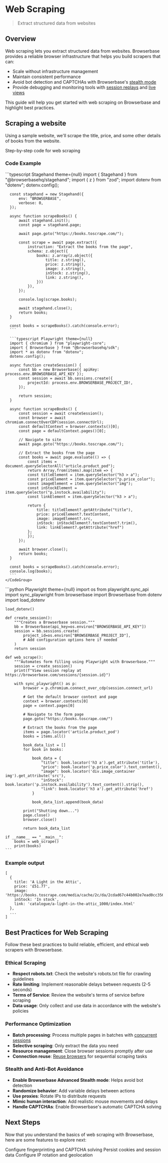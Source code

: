# Web Scraping

> Extract structured data from websites

## Overview

Web scraping lets you extract structured data from websites. Browserbase provides a reliable browser infrastructure that helps you build scrapers that can:

* Scale without infrastructure management
* Maintain consistent performance
* Avoid bot detection and CAPTCHAs with Browserbase's [stealth mode](/features/stealth-mode)
* Provide debugging and monitoring tools with [session replays](/features/session-replay) and [live views](/features/session-live-view)

This guide will help you get started with web scraping on Browserbase and highlight best practices.

## Scraping a website

Using a sample website, we'll scrape the title, price, and some other details of books from the website.

<Card title="Follow Along: Web Scraping Example" icon="pen-to-square" iconType="sharp-solid" href="https://github.com/browserbase/example-web-scraping.git">Step-by-step code for web scraping</Card>

### Code Example

<Tabs>
  <Tab title="Node.js">
    <CodeGroup>
      ```typescript Stagehand theme={null}
      import { Stagehand } from "@browserbasehq/stagehand";
      import { z } from "zod";
      import dotenv from "dotenv";
      dotenv.config();

      const stagehand = new Stagehand({
          env: "BROWSERBASE",
          verbose: 0,
      });

      async function scrapeBooks() {
          await stagehand.init();
          const page = stagehand.page;

          await page.goto("https://books.toscrape.com/");

          const scrape = await page.extract({
              instruction: "Extract the books from the page",
              schema: z.object({
                  books: z.array(z.object({
                      title: z.string(),
                      price: z.string(),
                      image: z.string(),
                      inStock: z.string(),
                      link: z.string(),
                  }))
              }),
          });

          console.log(scrape.books);

          await stagehand.close();
          return books;
      }

      const books = scrapeBooks().catch(console.error);
      ```

      ```typescript Playwright theme={null}
      import { chromium } from "playwright-core";
      import { Browserbase } from "@browserbasehq/sdk";
      import * as dotenv from "dotenv";
      dotenv.config();

      async function createSession() {
          const bb = new Browserbase({ apiKey: process.env.BROWSERBASE_API_KEY });
          const session = await bb.sessions.create({
              projectId: process.env.BROWSERBASE_PROJECT_ID!,
          });

          return session;
      }

      async function scrapeBooks() {  
          const session = await createSession();
          const browser = await chromium.connectOverCDP(session.connectUrl);
          const defaultContext = browser.contexts()[0];
          const page = defaultContext.pages()[0];
          
          // Navigate to site
          await page.goto("https://books.toscrape.com/");

          // Extract the books from the page
          const books = await page.evaluate(() => {
              const items = document.querySelectorAll("article.product_pod");
              return Array.from(items).map(item => {
              const titleElement = item.querySelector("h3 > a");
              const priceElement = item.querySelector("p.price_color");
              const imageElement = item.querySelector("img");
              const inStockElement = item.querySelector("p.instock.availability");
              const linkElement = item.querySelector("h3 > a");

              return {
                  title: titleElement?.getAttribute("title"),
                  price: priceElement?.textContent,
                  image: imageElement?.src,
                  inStock: inStockElement?.textContent?.trim(),
                  link: linkElement?.getAttribute("href")
              };
              });
          });

          await browser.close();
          return books;
      }

      const books = scrapeBooks().catch(console.error);
      console.log(books);
      ```
    </CodeGroup>
  </Tab>

  <Tab title="Python">
    ```python Playwright theme={null}
    import os
    from playwright.sync_api import sync_playwright
    from browserbase import Browserbase
    from dotenv import load_dotenv

    load_dotenv()

    def create_session():
        """Creates a Browserbase session."""
        bb = Browserbase(api_key=os.environ["BROWSERBASE_API_KEY"])
        session = bb.sessions.create(
            project_id=os.environ["BROWSERBASE_PROJECT_ID"],
            # Add configuration options here if needed
        )
        return session

    def web_scrape():
        """Automates form filling using Playwright with Browserbase."""
        session = create_session()
        print(f"View session replay at https://browserbase.com/sessions/{session.id}")

        with sync_playwright() as p:
            browser = p.chromium.connect_over_cdp(session.connect_url)

            # Get the default browser context and page
            context = browser.contexts[0]
            page = context.pages[0]

            # Navigate to the form page
            page.goto("https://books.toscrape.com/")

            # Extract the books from the page
            items = page.locator('article.product_pod')
            books = items.all()

            book_data_list = []
            for book in books:

                book_data = {
                    "title": book.locator('h3 a').get_attribute('title'),
                    "price": book.locator('p.price_color').text_content(),
                    "image": book.locator('div.image_container img').get_attribute('src'),
                    "inStock": book.locator('p.instock.availability').text_content().strip(),
                    "link": book.locator('h3 a').get_attribute('href')
                }
                
                book_data_list.append(book_data)

            print("Shutting down...")
            page.close()
            browser.close()

            return book_data_list

    if __name__ == "__main__":
        books = web_scrape()
        print(books)
    ```
  </Tab>
</Tabs>

### Example output

```
[
  {
    title: 'A Light in the Attic',
    price: '£51.77',
    image: 'https://books.toscrape.com/media/cache/2c/da/2cdad67c44b002e7ead0cc35693c0e8b.jpg',
    inStock: 'In stock',
    link: 'catalogue/a-light-in-the-attic_1000/index.html'
  },
  ...
]
```

## Best Practices for Web Scraping

Follow these best practices to build reliable, efficient, and ethical web scrapers with Browserbase.

### Ethical Scraping

* **Respect robots.txt**: Check the website's robots.txt file for crawling guidelines
* **Rate limiting**: Implement reasonable delays between requests (2-5 seconds)
* **Terms of Service**: Review the website's terms of service before scraping
* **Data usage**: Only collect and use data in accordance with the website's policies

### Performance Optimization

* **Batch processing**: Process multiple pages in batches with [concurrent sessions](/guides/concurrency-rate-limits)
* **Selective scraping**: Only extract the data you need
* **Resource management**: Close browser sessions promptly after use
* **Connection reuse**: [Reuse browsers](/guides/long-running-sessions#using-keep-alive) for sequential scraping tasks

### Stealth and Anti-Bot Avoidance

* **Enable Browserbase Advanced Stealth mode**: Helps avoid bot detection
* **Randomize behavior**: Add variable delays between actions
* **Use proxies**: Rotate IPs to distribute requests
* **Mimic human interaction**: Add realistic mouse movements and delays
* **Handle CAPTCHAs**: Enable Browserbase's automatic CAPTCHA solving

## Next Steps

Now that you understand the basics of web scraping with Browserbase, here are some features to explore next:

<CardGroup cols={3}>
  <Card title="Stealth Mode" icon="user-secret" href="/features/stealth-mode">
    Configure fingerprinting and CAPTCHA solving
  </Card>

  <Card title="Browser Contexts" icon="browser" href="/features/contexts">
    Persist cookies and session data
  </Card>

  <Card title="Proxies" icon="network-wired" href="/features/proxies">
    Configure IP rotation and geolocation
  </Card>
</CardGroup>
